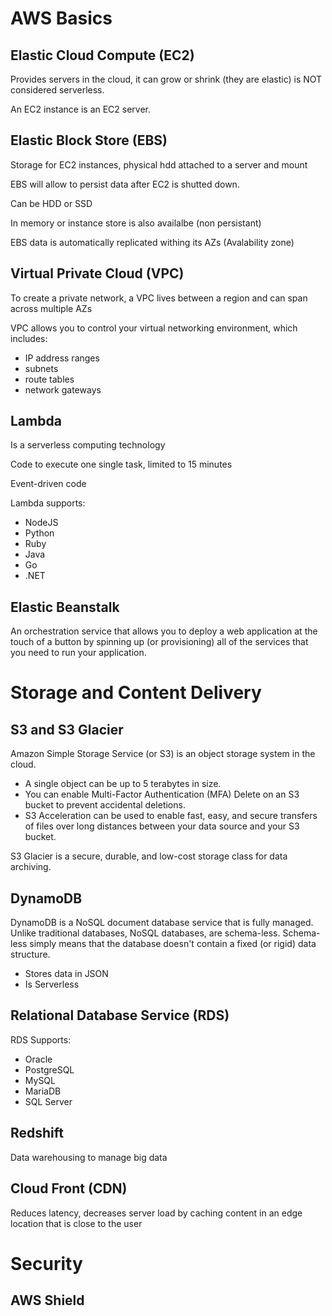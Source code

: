 # AWS Basics

## Elastic Cloud Compute (EC2)
Provides servers in the cloud, it can grow or shrink (they are elastic) is NOT considered serverless.

An EC2 instance is an EC2 server.

## Elastic Block Store (EBS)
Storage for EC2 instances, physical hdd attached to a server and mount

EBS will allow to persist data after EC2 is shutted down.

Can be HDD or SSD

In memory or instance store is also availalbe (non persistant)

EBS data is automatically replicated withing its AZs (Avalability zone)

## Virtual Private Cloud (VPC) 
To create a private network, a VPC lives between a region and can span across multiple AZs

VPC allows you to control your virtual networking environment, which includes:

* IP address ranges  
* subnets  
* route tables  
* network gateways  

## Lambda
Is a serverless computing technology

Code to execute one single task, limited to 15 minutes

Event-driven code

Lambda supports:
* NodeJS
* Python
* Ruby
* Java
* Go
* .NET

## Elastic Beanstalk
An orchestration service that allows you to deploy a web application at the touch of a button by spinning up (or provisioning) all of the services that you need to run your application.

# Storage and Content Delivery

## S3 and S3 Glacier
Amazon Simple Storage Service (or S3) is an object storage system in the cloud.

* A single object can be up to 5 terabytes in size.
* You can enable Multi-Factor Authentication (MFA) Delete on an S3 bucket to prevent accidental deletions.
* S3 Acceleration can be used to enable fast, easy, and secure transfers of files over long distances between your data source and your S3 bucket.

S3 Glacier is a secure, durable, and low-cost storage class for data archiving.

## DynamoDB
DynamoDB is a NoSQL document database service that is fully managed. Unlike traditional databases, NoSQL databases, are schema-less. Schema-less simply means that the database doesn't contain a fixed (or rigid) data structure.

* Stores data in JSON
* Is Serverless

## Relational Database Service (RDS)
RDS Supports:
* Oracle
* PostgreSQL
* MySQL
* MariaDB
* SQL Server

## Redshift
Data warehousing to manage big data

## Cloud Front (CDN)
Reduces latency, decreases server load by caching content in an edge location that is close to the user

# Security
## AWS Shield








